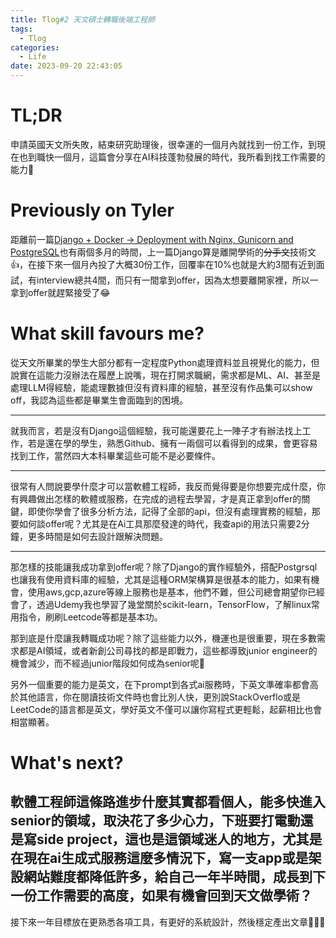 ```yaml
---
title: Tlog#2 天文碩士轉職後端工程師
tags:
  - Tlog
categories:
  - Life
date: 2023-09-20 22:43:05
---
```



# TL;DR

申請英國天文所失敗，結束研究助理後，很幸運的一個月內就找到一份工作，到現在也到職快一個月，這篇會分享在AI科技蓬勃發展的時代，我所看到找工作需要的能力👊

# Previously on Tyler

距離前一篇[Django + Docker -> Deployment with Nginx, Gunicorn and PostgreSQL](https://tylerastro.github.io/2023/07/03/Django/)也有兩個多月的時間，上一篇Django算是離開學術的~~分手文~~技術文👍，在接下來一個月內投了大概30份工作，回覆率在10%也就是大約3間有近到面試，有interview總共4間，而只有一間拿到offer，因為太想要離開家裡，所以一拿到offer就趕緊接受了😂


<!--more-->

# What skill favours me?

從天文所畢業的學生大部分都有一定程度Python處理資料並且視覺化的能力，但說實在這能力沒辦法在履歷上說嘴，現在打開求職網，需求都是ML、AI、甚至是處理LLM得經驗，能處理數據但沒有資料庫的經驗，甚至沒有作品集可以show off，我認為這些都是畢業生會面臨到的困境。

----

就我而言，若是沒有Django這個經驗，我可能還要花上一陣子才有辦法找上工作，若是還在學的學生，熟悉Github、擁有一兩個可以看得到的成果，會更容易找到工作，當然四大本科畢業這些可能不是必要條件。

----

很常有人問說要學什麼才可以當軟體工程師，我反而覺得要是你想要完成什麼，你有興趣做出怎樣的軟體或服務，在完成的過程去學習，才是真正拿到offer的關鍵，即使你學會了很多分析方法，記得了全部的api，但沒有處理實務的經驗，那要如何談offer呢？尤其是在Ai工具那麼發達的時代，我查api的用法只需要2分鐘，更多時間是如何去設計跟解決問題。

---

那怎樣的技能讓我成功拿到offer呢？除了Django的實作經驗外，搭配Postgrsql也讓我有使用資料庫的經驗，尤其是這種ORM架構算是很基本的能力，如果有機會，使用aws,gcp,azure等線上服務也是基本，他們不難，但公司總會期望你已經會了，透過Udemy我也學習了幾堂關於scikit-learn，TensorFlow，了解linux常用指令，刷刷Leetcode等都是基本功。

那到底是什麼讓我轉職成功呢？除了這些能力以外，機運也是很重要，現在多數需求都是AI領域，或者新創公司尋找的都是即戰力，這些都導致junior engineer的機會減少，而不經過junior階段如何成為senior呢🤣

另外一個重要的能力是英文，在下prompt到各式ai服務時，下英文準確率都會高於其他語言，你在閱讀技術文件時也會比別人快，更別說StackOverflo或是LeetCode的語言都是英文，學好英文不僅可以讓你寫程式更輕鬆，起薪相比也會相當顯著。

# What's next?

軟體工程師這條路進步什麼其實都看個人，能多快進入senior的領域，取決花了多少心力，下班要打電動還是寫side project，這也是這領域迷人的地方，尤其是在現在ai生成式服務這麼多情況下，寫一支app或是架設網站難度都降低許多，給自己一年半時間，成長到下一份工作需要的高度，如果有機會回到天文做學術？
----
接下來一年目標放在更熟悉各項工具，有更好的系統設計，然後穩定產出文章🫸🫷🏼
